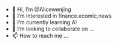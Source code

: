- 👋 Hi, I’m @Alicewenjing
- 👀 I’m interested in finance.ecomic,news
- 🌱 I’m currently learning AI
- 💞️ I’m looking to collaborate on ...
- 📫 How to reach me ...

<!---
Alicewenjing/Alicewenjing is a ✨ special ✨ repository because its `README.md` (this file) appears on your GitHub profile.
You can click the Preview link to take a look at your changes.
--->
